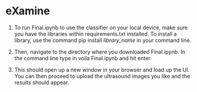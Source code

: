 # eXamine

1. To run Final.ipynb to use the classifier on your local device, make sure you have the libraries within requirements.txt installed. To install a library, use the command pip install _library_name_ in your command line.

2. Then, navigate to the directory where you downloaded Final.ipynb. In the command line type in voila Final.ipynb and hit enter.

3. This should open up a new window in your browser and load up the UI. You can then proceed to upload the ultrasound images you like and the results should appear.
